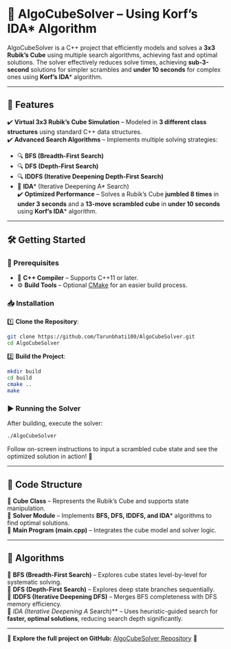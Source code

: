 # 🚀 AlgoCubeSolver – Using Korf’s IDA* Algorithm

AlgoCubeSolver is a C++ project that efficiently models and solves a **3x3 Rubik’s Cube** using multiple search algorithms, achieving fast and optimal solutions. The solver effectively reduces solve times, achieving **sub-3-second** solutions for simpler scrambles and **under 10 seconds** for complex ones using **Korf’s IDA*** algorithm.

---
## 🌟 Features

✔️ **Virtual 3x3 Rubik’s Cube Simulation** – Modeled in **3 different class structures** using standard C++ data structures.  
✔️ **Advanced Search Algorithms** – Implements multiple solving strategies:
- 🔍 **BFS (Breadth-First Search)**
- 🔍 **DFS (Depth-First Search)**
- 🔍 **IDDFS (Iterative Deepening Depth-First Search)**
- 🚀 **IDA*** (Iterative Deepening A* Search)  
  ✔️ **Optimized Performance** – Solves a Rubik’s Cube **jumbled 8 times** in **under 3 seconds** and a **13-move scrambled cube** in **under 10 seconds** using **Korf’s IDA*** algorithm.

---
## 🛠️ Getting Started

### 📌 Prerequisites
- 🔧 **C++ Compiler** – Supports C++11 or later.
- ⚙️ **Build Tools** – Optional [CMake](https://cmake.org/) for an easier build process.

### 📥 Installation

1️⃣ **Clone the Repository**:

```bash
git clone https://github.com/Tarunbhati100/AlgoCubeSolver.git
cd AlgoCubeSolver
```

2️⃣ **Build the Project**:

```bash
mkdir build
cd build
cmake ..
make
```

### ▶️ Running the Solver

After building, execute the solver:

```bash
./AlgoCubeSolver
```

Follow on-screen instructions to input a scrambled cube state and see the optimized solution in action! 🎯

---
## 📂 Code Structure

📌 **Cube Class** – Represents the Rubik’s Cube and supports state manipulation.  
📌 **Solver Module** – Implements **BFS, DFS, IDDFS, and IDA*** algorithms to find optimal solutions.  
📌 **Main Program (main.cpp)** – Integrates the cube model and solver logic.

---
## 🧩 Algorithms

🔹 **BFS (Breadth-First Search)** – Explores cube states level-by-level for systematic solving.  
🔹 **DFS (Depth-First Search)** – Explores deep state branches sequentially.  
🔹 **IDDFS (Iterative Deepening DFS)** – Merges BFS completeness with DFS memory efficiency.  
🔹 **IDA* (Iterative Deepening A* Search)** – Uses heuristic-guided search for **faster, optimal solutions**, reducing search depth significantly.

---
📌 **Explore the full project on GitHub:** [AlgoCubeSolver Repository](https://github.com/Tarunbhati100/AlgoCubeSolver) 🔗

